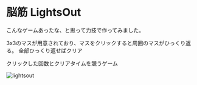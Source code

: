 # 脳筋 LightsOut
こんなゲームあったな、と思って力技で作ってみました。

3x3のマスが用意されており、マスをクリックすると周囲のマスがひっくり返る。
全部ひっくり返せばクリア

クリックした回数とクリアタイムを競うゲーム

![lightsout](https://user-images.githubusercontent.com/38455912/78420711-8fe6fb80-768c-11ea-88e6-b1170bfd9e27.jpg)
